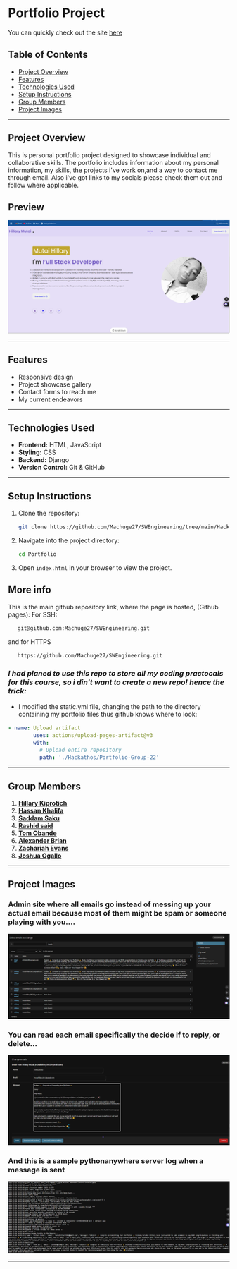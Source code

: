 
# Portfolio Project

You can quickly check out the site [here](https://machuge27.github.io/SWEngineering/)

## Table of Contents
- [Project Overview](#project-overview)
- [Features](#features)
- [Technologies Used](#technologies-used)
- [Setup Instructions](#setup-instructions)
- [Group Members](#group-members)
- [Project Images](#project-images)

---

## Project Overview
This is personal portfolio project designed to showcase individual and collaborative skills. The portfolio includes information about my personal information, my skills, the projects i've work on,and a way to contact me through email. Also i've got links to my socials please check them out and follow where applicable.

## Preview

![alt text](images/image-5.png)

---

## Features
- Responsive design
- Project showcase gallery
- Contact forms to reach me
- My current endeavors

---

## Technologies Used
- **Frontend:** HTML, JavaScript 
- **Styling:** CSS
- **Backend:** Django
- **Version Control:** Git & GitHub

---

## Setup Instructions
1. Clone the repository:
   ```bash
   git clone https://github.com/Machuge27/SWEngineering/tree/main/Hackathos/Portfolio
   ```
2. Navigate into the project directory:
   ```bash
   cd Portfolio
   ```
3. Open `index.html` in your browser to view the project.

## More info
This is the main github repository link, where the page is hosted, (Github pages):
 For SSH:
```bash
   git@github.com:Machuge27/SWEngineering.git
```   
and for HTTPS
```bash
   https://github.com/Machuge27/SWEngineering.git
```   
### _I had planed to use this repo to store all my coding practocals for this course, so i din't want to create a new repo! hence the trick:_

- I modified the static.yml file, changing the path to the directory containing my portfolio files thus github knows where to look:

```yml
- name: Upload artifact
        uses: actions/upload-pages-artifact@v3
        with:
          # Upload entire repository
          path: './Hackathos/Portfolio-Group-22'
```
---

## Group Members
1. **[Hillary Kiprotich](https://github.com/Machuge27/SWEngineering/tree/main/Hackathos/Portfolio)**
2. **[Hassan Khalifa](https://github.com/Faruq-Feroz/Hassan-Faruq)**
3. **[Saddam Saku](https://github.com/SaddamTechie/saddamtechie.github.io)**
4. **[Rashid said](https://github.com/SirRasheed/portfoliorasheed.git)**
5. **[Tom Obande](https://github.com/tbrowns/portfolio)**
6. **[Alexander Brian](https://github.com/BrianKachumba/Hackathon1.git)**
7. **[Zachariah Evans](https://github.com/Eva254-ke/myportfolio)**
7. **[Joshua Ogallo](https://github.com/ogallj/my_portfolio)**


---

## Project Images
### Admin site where all emails go instead of messing up your actual email because most of them might be spam or someone playing with you....
![alt text](images/image.png)

### You can read each email specifically the decide if to reply, or delete...
![alt text](images/image-1.png)

### And this is a sample pythonanywhere server log when a message is sent
![alt text](images/image-4.png)

---
